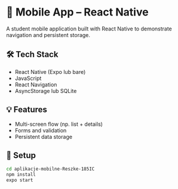 # 📱 Mobile App – React Native

A student mobile application built with React Native to demonstrate navigation and persistent storage.

## 🛠️ Tech Stack

- React Native (Expo lub bare)
- JavaScript
- React Navigation
- AsyncStorage lub SQLite

## 💡 Features

- Multi-screen flow (np. list + details)
- Forms and validation
- Persistent data storage

## 🚀 Setup

```bash
cd aplikacje-mobilne-Reszke-185IC
npm install
expo start
